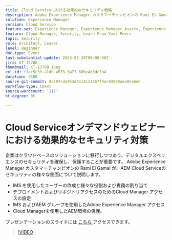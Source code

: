 ```yaml
---
title: Cloud Serviceにおける効果的なセキュリティ戦略
description: Adobe Experience Manager カスタマーチャンピオンの Rami El Gamal が、AEM Cloud Serviceのセキュリティのさまざまな側面について説明します。
solution: Experience Manager
version: Cloud Service
feature-set: Experience Manager, Experience Manager Assets, Experience Manager Sites
feature: Cloud Manager, Security, Learn From Your Peers
topic: Security
role: Architect, Leader
level: Beginner
doc-type: Event
last-substantial-update: 2023-07-20T00:00:00Z
jira: KT-13708
thumbnail: KT-13708.jpeg
exl-id: ffac5c39-a1db-4533-947f-609e4d8dc7b4
duration: 3580
source-git-commit: 9a297cda953d4414131657f9ac84580aea0eabeb
workflow-type: tm+mt
source-wordcount: '117'
ht-degree: 0%

---
```


# Cloud Serviceオンデマンドウェビナーにおける効果的なセキュリティ対策

企業はクラウドベースのソリューションに移行しつつあり、デジタルエクスペリエンスのセキュリティを確保し、保護することが重要です。 Adobe Experience Manager カスタマーチャンピオンの Rami El Gamal が、AEM Cloud Serviceのセキュリティの様々な側面について説明します。

* IMS を使用したユーザーの作成と様々な役割および責務の割り当て
* デプロイメントおよびリポジトリアクセスのためのCloud Manager アクセスの設定
* IMS およびAEM グループを使用したAdobe Experience Manager アクセス
* Cloud Managerを使用したAEM環境の保護。

プレゼンテーションのスライドには [ こちら ](../../assets/experience-manager/july2023/effective-security-strategies-in-cloud-service/AEM-CloudManager-Security_Webinar_July_18.pdf) アクセスできます。

>[!VIDEO](https://video.tv.adobe.com/v/3421772/?learn=on)
